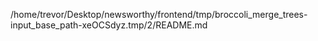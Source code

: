 /home/trevor/Desktop/newsworthy/frontend/tmp/broccoli_merge_trees-input_base_path-xeOCSdyz.tmp/2/README.md